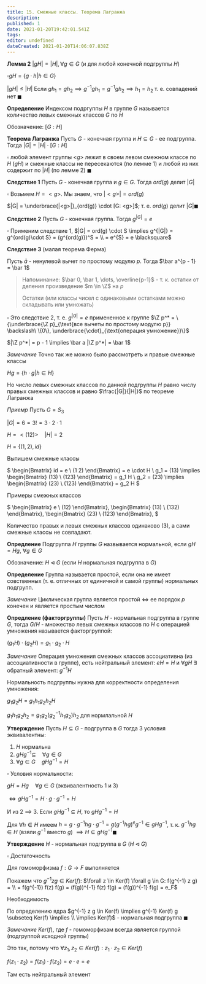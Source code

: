 ```yaml
---
title: 15. Смежные классы. Теорема Лагранжа
description: 
published: 1
date: 2021-01-20T19:42:01.541Z
tags: 
editor: undefined
dateCreated: 2021-01-20T14:06:07.838Z
---
```


**Лемма 2** $|gH| = |H|, \forall g \in G$ (и для любой конечной подгруппы $H$)

$\square gH = \{g \cdot h | h \in G\} {}$

$|gH| \le |H|$ Если $gh_1 = gh_2 \implies g^{-1} g h_1 = g^{-1} g h_2 \implies h_1 = h_2$ т. е. совпадений нет $\blacksquare$

**Определение** Индексом подргуппы $H$ в группе $G$ называется количество левых смежных классов $G$ по $H$

Обозначение: $[G: H]$

**Теорема Лагранжа** Пусть $G$ - конечная группа и $H \subseteq G$ - ее подгруппа. Тогда $|G| = |H| \cdot [G: H]$

$\square$ любой элемент группы <$g$> лежит в своем левом смежном классе по $H$ ($gH$) и смежные классы не пересекаются (по лемме 1) и любой из них содержит по $|H|$ (по лемме 2) $\blacksquare$

**Следствие 1** Пусть $G$ - конечная группа и $g \in G$. Тогда $ord(g)$ делит $|G|$

$\square$ Возьмем $H = <g>$. Мы знаем, что $|<g>| = ord(g)$

$|G| = \underbrace{|<g>|}_{ord(g)} \cdot [G: <g>]$; т. е. $ord(g)$ делит $|G| \blacksquare$

**Следствие 2** Пусть $G$ - конечная группа. Тогда $g^{|G|} = e$

$\square$ Применим следствие 1, $|G| = ord(g) \cdot S \implies g^{|G|} = g^{ord(g)\cdot S} = (g^{ord(g)})^S = \\
= e^{S} = e \blacksquare$

**Следствие 3** (малая теорема Ферма)

Пусть $\bar a$ - ненулевой вычет по простому модулю $p$. Тогда $\bar a^{p - 1} = \bar 1$

> Напоминание: $\bar 0, \bar 1, \dots, \overline{p-1}$ - т. к. остатки от деления произведение $m \in \Z$ на $p$
>
> Остатки (или классы чисел с одинаковыми остатками можно складывать или умножать)

$\square$ Это следствие 2, т. е. $g^{|G|} = e$ примененное к группе $\Z p^* = \{\underbrace{\Z p}_{\text{все вычеты по простому модулю p}} \backslash\ \{0\}, \underbrace{\cdot}_{\text{операция умножение}}\}$

$|\Z p^*| = p - 1 \implies \bar a |\Z p^*| = \bar 1$

*Замечание* Точно так же можно было рассмотреть и правые смежные классы

$Hg = \{h \cdot g | h \in H\} {}$

Но число левых смежных классов по данной подгруппы $H$ равно числу правых смежных классов и равно $\frac{|G|}{|H|}$ по теореме Лагранжа

*Приемр* Пусть $G = S_3$

$|G| = 6 = 3! = 3 \cdot 2 \cdot 1$

$H = <(12)> \quad |H| = 2$

$H = \{(1, 2), id\} {}$

Выпишем смежные классы

$
\begin{Bmatrix}
id = e \\
(1 2)
\end{Bmatrix}
 = e \cdot H \\
g_1 = (13) \implies
\begin{Bmatrix}
(13) \\
(123)
\end{Bmatrix} = g_1 H \\
g_2 = (23) \implies
\begin{Bmatrix}
(23) \\
(123)
\end{Bmatrix} = g_2 H
$

Примеры смежных классов

$
\begin{Bmatrix}
e \\
(12)
\end{Bmatrix},
\begin{Bmatrix}
(13) \\
(132)
\end{Bmatrix},
\begin{Bmatrix}
(23) \\
(123)
\end{Bmatrix},
$

Количество правых и левых смежных классов одинаково (3), а сами смежные классы не совпадают.

**Опредление** Подгруппа $H$ группы $G$ назвывается нормальной, если $gH = Hg$, $\forall g \in G$

Обозначение: $H \lhd G$ (если $H$ нормальная подгруппа в $G$)

**Определение** Группа называется простой, если она не имеет совственных (т. е. отличных от единичной и самой группы) нормальных подгрупп.

*Замечание* Циклическая группа является простой $\iff$ ее порядок $p$ конечен и является простым числом

**Опредление (факторгруппы)** Пусть $H$ - нормальная подгруппа в группе $G$, тогда $G/H$ - множество левых смежных классов по $H$ с операцией умножения называется факторгруппой:

$(g_1H) \cdot (g_2H) = g_1 \cdot g_2 \cdot H$

*Замечание* Операция умножения смежных классов ассоциативна (из ассоциативности в группе), есть нейтральный элемент: $eH = H$ и $\forall g H \ \exists$ обратный элемент: $g^{-1}H$

Нормальность подгруппы нужна для корректности определения умножения:

$g_1 g_2 H = g_1 h_1 g_2 h_2 H$

$g_1 h_1 g_2 h_2 = g_1 g_2 (g_2^{-1} h_1 g_2) h_2$ для нормлальной $H$

**Утверждение** Пусть $H \subseteq G$ - подгруппа в $G$ тогда 3 условия эквивалентны:

1. $H$ нормальна
2. $gHg^{-1} \subseteq \quad \forall g \in G$
3. $\forall g \in G \quad gHg^{-1} = H$

$\square$ Условия нормальности:

$gH = Hg \quad \forall g \in G$ (эквивалентность 1 и 3)

$\iff gHg^{-1} = H \cdot g \cdot g^{-1} = H$

И из 2 $\implies$ 3. Если $gHg^{-1} \subseteq H$, то $gHg^{-1} = H$

Для $\forall h \in H$ имеем $h = g \cdot g^{-1}hg \cdot g^{-1} = g(g^{-1}hg)^eg^{-1} \in gHg^{-1}$, т. к. $g^{-1}hg \in H$ (взяли $g^{-1}$ вместо $g$) $\implies H \subseteq gHg^{-1} \blacksquare$

**Утверждение** $H$ - нормальная подгруппа в $G$ ($H \lhd G$)

$\square$ Достаточность

Для гомоморфизма $f: G \to F$ выполняется

Покажем что $g^{-1}zg \in Ker(f)$: $\forall z \in Ker(f) \forall g \in G: f(g^{-1} z g) = \\ 
= f(g^{-1}) f(z) f(g) = (f(g))^{-1} f(z) f(g) = (f(g))^{-1} f(g) = e_F$

Необходимость

По определению ядра $g^{-1} z g \in Ker(f) \implies g^{-1} Ker(f) g \subseteq Ker(f) \implies \\
\implies Ker(f)$ - нормальная подгруппа $\blacksquare$

*Замечание* $Ker(f)$, где $f$ - гомоморфизам всегда является группой (подгруппой исходной группы)

Это так, потому что $\forall z_1, z_2 \in Ker(f): z_1 \cdot z_2 \in Ker(f)$

$f(z_1 \cdot z_2) = f(z_1) \cdot f(z_2) = e \cdot e = e$

Там есть нейтральный элемент
